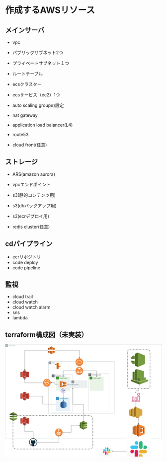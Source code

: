 # 作成するAWSリソース
## メインサーバ
- vpc
- パブリックサブネット2つ
- プライベートサブネット１つ
- ルートテーブル
- ecsクラスター
- ecsサービス（ec2）1つ
- auto scaling groupの設定
- nat gateway
- application load balancer(L4)
- route53

- cloud front(任意)

## ストレージ
- ARS(amazon aurora)
- vpcエンドポイント
- s3(静的コンテンツ用)
- s3(dbバックアップ用)
- s3(ecrデプロイ用)

- redis cluster(任意)

## cdパイプライン
- ecrリポジトリ
- code deploy
- code pipeline

## 監視
- cloud trail
- cloud watch
- cloud watch alarm
- sns
- lambda


## terraform構成図（未実装）
![](./aws.dio.png)
